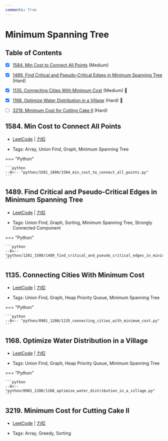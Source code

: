 ```yaml
---
comments: True
---
```


# Minimum Spanning Tree

## Table of Contents

- [x] [1584. Min Cost to Connect All Points](#1584-min-cost-to-connect-all-points) (Medium)
- [x] [1489. Find Critical and Pseudo-Critical Edges in Minimum Spanning Tree](#1489-find-critical-and-pseudo-critical-edges-in-minimum-spanning-tree) (Hard)
- [x] [1135. Connecting Cities With Minimum Cost](#1135-connecting-cities-with-minimum-cost) (Medium) 👑
- [x] [1168. Optimize Water Distribution in a Village](#1168-optimize-water-distribution-in-a-village) (Hard) 👑
- [ ] [3219. Minimum Cost for Cutting Cake II](#3219-minimum-cost-for-cutting-cake-ii) (Hard)


## 1584. Min Cost to Connect All Points

-    [LeetCode](https://leetcode.com/problems/min-cost-to-connect-all-points/) | [力扣](https://leetcode.cn/problems/min-cost-to-connect-all-points/)

-   Tags: Array, Union Find, Graph, Minimum Spanning Tree

=== "Python"

    ```python
    --8<-- "python/1501_1800/1584_min_cost_to_connect_all_points.py"
    ```



## 1489. Find Critical and Pseudo-Critical Edges in Minimum Spanning Tree

-    [LeetCode](https://leetcode.com/problems/find-critical-and-pseudo-critical-edges-in-minimum-spanning-tree/) | [力扣](https://leetcode.cn/problems/find-critical-and-pseudo-critical-edges-in-minimum-spanning-tree/)

-   Tags: Union Find, Graph, Sorting, Minimum Spanning Tree, Strongly Connected Component

=== "Python"

    ```python
    --8<-- "python/1201_1500/1489_find_critical_and_pseudo_critical_edges_in_minimum_spanning_tree.py"
    ```



## 1135. Connecting Cities With Minimum Cost

-    [LeetCode](https://leetcode.com/problems/connecting-cities-with-minimum-cost/) | [力扣](https://leetcode.cn/problems/connecting-cities-with-minimum-cost/)

-   Tags: Union Find, Graph, Heap Priority Queue, Minimum Spanning Tree

=== "Python"

    ```python
    --8<-- "python/0901_1200/1135_connecting_cities_with_minimum_cost.py"
    ```



## 1168. Optimize Water Distribution in a Village

-    [LeetCode](https://leetcode.com/problems/optimize-water-distribution-in-a-village/) | [力扣](https://leetcode.cn/problems/optimize-water-distribution-in-a-village/)

-   Tags: Union Find, Graph, Heap Priority Queue, Minimum Spanning Tree

=== "Python"

    ```python
    --8<-- "python/0901_1200/1168_optimize_water_distribution_in_a_village.py"
    ```



## 3219. Minimum Cost for Cutting Cake II

-    [LeetCode](https://leetcode.com/problems/minimum-cost-for-cutting-cake-ii/) | [力扣](https://leetcode.cn/problems/minimum-cost-for-cutting-cake-ii/)

-   Tags: Array, Greedy, Sorting
